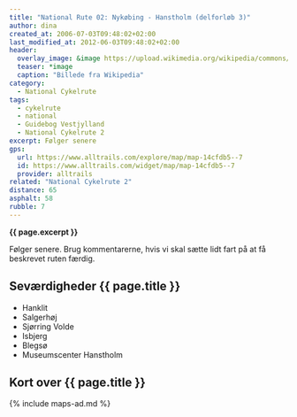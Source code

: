 ```yaml
---
title: "National Rute 02: Nykøbing - Hanstholm (delforløb 3)"
author: dina
created_at: 2006-07-03T09:48:02+02:00
last_modified_at: 2012-06-03T09:48:02+02:00
header:
  overlay_image: &image https://upload.wikimedia.org/wikipedia/commons/thumb/7/73/Torvet_i_Nyk%C3%B8bing_Falster_03.jpg/1920px-Torvet_i_Nyk%C3%B8bing_Falster_03.jpg
  teaser: *image
  caption: "Billede fra Wikipedia"
category:
  - National Cykelrute
tags:
  - cykelrute
  - national
  - Guidebog Vestjylland
  - National Cykelrute 2
excerpt: Følger senere
gps:
  url: https://www.alltrails.com/explore/map/map-14cfdb5--7
  id: https://www.alltrails.com/widget/map/map-14cfdb5--7
  provider: alltrails
related: "National Cykelrute 2"
distance: 65
asphalt: 58
rubble: 7
---
```


**{{ page.excerpt }}**

Følger senere. Brug kommentarerne, hvis vi skal sætte lidt fart på at få beskrevet ruten færdig.

## Seværdigheder {{ page.title }}

- Hanklit
- Salgerhøj
- Sjørring Volde
- Isbjerg
- Blegsø
- Museumscenter Hanstholm

## Kort over {{ page.title }}

{% include maps-ad.md %}
